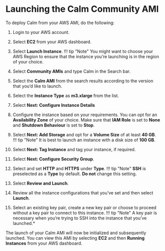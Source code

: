 # Launching the Calm Community AMITo deploy Calm from your AWS AMI, do the following:1. Login to your AWS account. 2. Select **EC2** from your AWS dashboard. 3. Select **Launch Instance**.!!! tip "Note"    You might want to choose your AWS Region to ensure that the instance you’re launching is in the region of your choice.4. Select **Community AMIs** and type Calm in the Search bar. 5. Select the **Calm AMI** from the search results according to the version that you’d like to launch. 6. Select the **Instance Type** as **m3.xlarge** from the list. 7. Select **Next: Configure Instance Details**8. Configure the instance based on your requirements. You can opt for an **Availability Zone** of your choice. Make sure that **IAM Role** is set to **None** and **Shutdown Behaviour** is set to **Stop**. 9. Select **Next: Add Storage** and opt for a **Volume Size** of at least **40 GB**. !!! tip "Note"    It is best to launch an instance with a disk size of **100 GB**.10. Select **Next: Tag Instance** and tag your instance, if required. 11. Select **Next: Configure Security Group**. 12. Select and set **HTTP** and **HTTPS** under **Type**. !!! tip "Note"    **SSH** is preselected as a **Type** by default. **Do not** change this setting. 13. Select **Review and Launch**. 14. Review all the instance configurations that you’ve set and then select **Launch**. 15. Select an existing key pair, create a new key pair or choose to proceed without a key pair to connect to this instance. !!! tip "Note"    A key pair is necessary when you’re trying to SSH into the instance that you’ve launched.*The launch of your Calm AMI will now be initialized and subsequently launched. You can view this AMI by selecting **EC2** and then **Running Instances** from your AWS dashboard. 